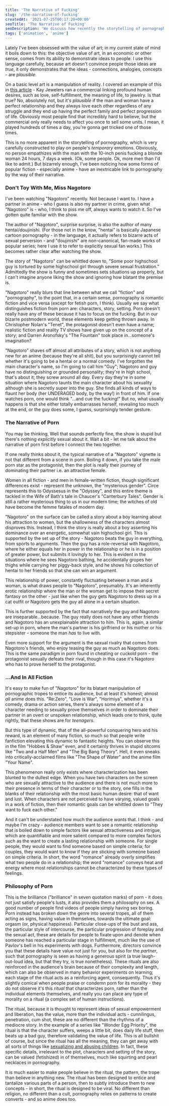 ```yaml
---
title: 'The Narrative of Fucking'
slug: '/the-narrative-of-fucking'
createdAt: '2021-07-25T00:17:20+00:00'
seoTitle: 'The Narrative of Fucking'
seoDescription: 'We discuss how recently the storytelling of pornography and anime have blended in disturbing ways, through the show Nagotoro.'
tags: ['animation', 'anime']
---
```


Lately I've been obsessed with the value of art; in my current state of mind it boils down to this: the objective value of art, in an economic or other sense, comes from its ability to demonstrate ideas to people. I use this language carefully, because art doesn't convince people those ideas are _true_, it only demonstrates that the ideas - connections, analogies, concepts - are _plausible_.

On a basic level art is a manipulation of reality. I covered an example of this in <a href="https://www.popularthoughts.blog/video-games-are-not-art" target="_blank" rel="noopener noreferrer">this article</a> - Kay Jewelers ran a commercial linking profound human desires, such as love, self-fulfillment, the meaning of life, to jewelry. Is that true? No, absolutely not, but it's _plausible_ if the man and woman have a perfect relationship and they always love each other regardless of any struggle and they end up having the perfect family and perfect progression of life. Obviously most people find that incredibly hard to believe, but the commercial only really needs to affect you once to sell some units. I mean, it played hundreds of times a day, you're gonna get tricked one of those times.

This is no more apparent in the storytelling of pornography, which is very carefully constructed to play on people's _temporary_ emotions. Obviously, no person empathizes with the man with the 10-inch penis fucking a blonde woman 24 hours, 7 days a week. (Ok, some people. Ok, more men than I'd like to admit.) But bizarrely enough, I've been noticing how some forms of popular fiction - especially anime - have an inextricable link to pornography by the way of their narrative.

### Don't Toy With Me, Miss Nagotoro

I've been watching "Nagotoro" recently. Not because I want to. I have a partner in anime - who I guess is also my partner in crime, given what "Nagotoro" is - who, I think to piss me off, always wants to watch it. So I've gotten quite familiar with the show.

The author of "Nagotoro", surprise surprise, is also the author of many hentai/doujinishi. (For those not in the know, "hentai" is basically Japanese cartoon pornography - in the language, it actually refers to bizarre acts of sexual perversion - and "doujinishi" are non-canonical, fan-made works of popular series; here I use it to refer to explicitly sexual fan works.) This becomes rather clear after watching the show.

The story of "Nagotoro" can be whittled down to, "Some poor highschool guy is tortured by some highschool girl through severe sexual frustration." Admittedly the show is funny and sometimes sets situations up properly, but I can't imagine anyone liking the show and ignoring how blatant the premise is.

"Nagotoro" really blurs that line between what we call "fiction" and "pornography", to the point that, in a certain sense, pornography is romantic fiction and vice versa (except for fetish porn, I think). Usually we say what distinguishes fiction from porn are: characters, story, setting. Porn doesn't really have any of these because it has to focus on the fucking. But in our bizarre postmodern world, these elements keep getting thrown away. In Christopher Nolan's "Tenet", the protagonist doesn't even have a name; realistic fiction and reality TV shows have given up on the concept of a story; and Darren Aronofsky's "The Fountain" took place in...someone's imagination?

"Nagotoro" shaves off almost all attributes of a story, which is not anything new for an anime (because they're all shit), but you surprisingly cannot tell whether it's going to be a hentai or a normal comedy. I've forgotten the main character's name, so I'm going to call him "Guy"; Nagotoro and guy have no distinguishing or grounded personality; they're in high school, that's about it; they screw around all day. Every day they're in some situation where Nagotoro taunts the main character about his sexuality although she is secretly super into the guy. She finds all kinds of ways to flaunt her body (her UNDERAGED body, by the way!) in front of him. If one watches porn, one would think "...and cue the fucking!" But no, what usually happens is that she either totally embarrasses herself, revealing too much at the end, or the guy does some, I guess, surprisingly tender gesture.

### The Narrative of Porn

You may be thinking, Well that sounds perfectly fine, the show is stupid but there's nothing _explicitly_ sexual about it. Wait a bit - let me talk about the narrative of porn first before I connect the two together.

If one really thinks about it, the typical narrative of a "Nagotoro" vignette is not that different from a scene in porn. Boiling it down, if you take the male porn star as the protagonist, then the plot is really their journey of dominating their partner i.e. an attractive female.

Women in all fiction - and men in female-written fiction, though significant differences exist - represent the unknown, the "mysterious gender". Circe represents this to Odyssesus in the "Odyssey", and this entire theme is tackled in the Wife of Bath's tale in Chaucer's "Canterbury Tales". Gender is still a rather mysterious thing to us in our modern time; the witches of old have become the femme fatales of modern day.

"Nagotoro" on the surface can be called a story about a boy learning about his attraction to women, but the shallowness of the characters almost disproves this. Instead, I think the story is really about a boy asserting his dominance over an energetic, somewhat vain highschool girl. This is supported by the set up of the story - Nagotoro beats the guy in everything, from sports to arguments. Then the guy has a role-reversal with Nagotoro, where he either equals her in power in the relationship or he is in a position of greater power, but submits it lovingly to her. This is evident in the situations where he sees Nagotoro bathing, he accidentally gropes her thighs while carrying her piggy-back style, and he shows his collection of hentai to her friends so that she can win an argument.

This relationship of power, constantly fluctuating between a man and a woman, is what draws people to "Nagotoro", presumably. It's an inherently erotic relationship where the man or the woman get to impose their secret fantasy on the other - just like when the guy gets Nagotoro to dress up in a cat outfit or Nagotoro gets the guy all alone in a certain situation.

This is further supported by the fact that narratively the guy and Nagotoro are inseparable...because. The guy really does not have any other friends and Nagotoro has an unexplainable attraction to him. This is, again, a similar set-up in porn, where the man's partner is his girlfriend or his mother or his stepsister - someone the man _has_ to live with.

Even more support for the argument is the sexual rivalry that comes from Nagotoro's friends, who enjoy teasing the guy as much as Nagotoro does. This is the same paradigm in porn found in cheating or cuckold porn - the protagonist sexually defeats their rival, though in this case it's Nagotoro who has to prove herself to the protagonist.

### ...And In All Fiction

It's easy to make fun of "Nagotoro" for its blatant manipulation of pornographic tropes to entice its audience, but at least it's honest; almost _all_ anime does this. "Re:Zero", "Love is War", "Horimiya", whether it's a comedy, drama or action series, there's always some element of a character needing to sexually prove themselves in order to dominate their partner in an overt or unspoken relationship, which leads one to think, quite rightly, that these shows are for _teenagers_.

But this type of dynamic, that of the all-powerful conquering hero and his reward, is an element of many fiction, so much so that people write fanfiction elevating this dynamic to fantastic heights. You can observe this in the film "Hobbes & Shaw" even, and it certainly thrives in stupid sitcoms like "Two and a Half Men" and "The Big Bang Theory". Hell, it even sneaks into critically-acclaimed films like "The Shape of Water" and the anime film "Your Name".

This phenomenon really only exists where characterization has been blunted to the dullest edge. When you have two characters on the screen who are sexually attractive to the audience and there is not much more to their presence in terms of their character or to the story, one fills in the blanks of their relationship with the most basic human desire: that of want and lust. When characters are not perceived to have varying, valued goals in a work of fiction, then their romantic goals can be whittled down to "They want to fuck each other."

And it can't be understated how much the audience _wants_ that. I think - and maybe I'm crazy - audience members want to see a romantic relationship that is boiled down to simple factors like sexual attractiveness and intrigue, which are quantifiable and more salient compared to more complex factors such as the want to create a lasting relationship with someone. For single people, they would want to find someone based on simple criteria; for couples, they would want to know if they are sticking with someone based on simple criteria. In short, the word "romance" already overly simplifies what two people do in a relationship; the word "romance" conveys heat and energy where most relationships cannot be characterized by these types of feelings.

### Philosophy of Porn

This is the brilliance ("brilliance" in seven quotation marks) of porn - it does not just satisfy people's lusts, it also provides them a philosophy on sex. A good number of people find videos of people simply having sex boring. Porn instead has broken down the genre into several tropes, all of them acting as signs, having value in themselves, towards the ultimate goal: orgasm (or, physical happiness). Particular close-ups of the bust and ass, the particular style of intercourse, the particular progression of foreplay and the sexual act, these are details for people to fixate upon and denote when someone has reached a particular stage in fulfillment, much like the use of Pavlov's bell in his experiments with dogs. Furthermore, directors convince you that these details have value not just for you, but also for the _partner_, such that pornography is seen as having a generous spirit (a true laugh-out-loud idea, but that they try, is true nonetheless). These rituals are also reinforced in the audience's brain because of their complexity and length, which can also be observed in many behavior experiments on learning; each stage of the ritual acts as a reinforcing agent, consequently. Thus it's slightly comical when people praise or condemn porn for its morality - they do not observe it's this _ritual_ that characterizes porn, rather than the individual elements themselves, and really you can place any type of morality on a ritual (a complex set of human instructions).

The ritual, because it is thought to represent ideas of sexual empowerment and liberation, has the value, more than the individual acts - cunnilingus, penetration, cum shot, these are no different than the rhythms of a mediocre story. In the example of a series like "Wonder Egg Priority", the ritual is that the character suffers, weeps a little bit, does daily life stuff, then beats up a bad guy, therefore validating the value of life. This is all bullshit of course, but since the ritual has all the meaning, they can get away with all sorts of things like <a href="https://popularthoughts.blog/wonder-egg-priority-is-the-most-offensive-anime" target="_blank" rel="noopener noreferrer">sexualizing and abusing children</a>. In fact, these specific details, irrelevant to the plot, characters and setting of the story, can be valued (fetishized) in of themselves, much like squirting and pearl necklaces in pornography.

It is much easier to make people believe in the ritual, the pattern, the trope than believe in anything new. The ritual has been designed to entice and tantalize various parts of a person, then to subtly introduce them to new concepts - in short, the ritual is designed to be viral. No different than religion, no different than a cult, pornography relies on patterns to create converts - and so anime does too.
